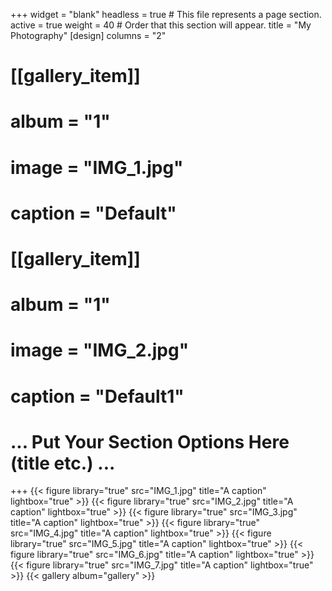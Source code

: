 +++
widget = "blank"
headless = true  # This file represents a page section.
active = true
weight = 40  # Order that this section will appear.
title = "My Photography"
[design]
	columns = "2"
# [[gallery_item]]
# 	album = "1"
# 	image = "IMG_1.jpg"
# 	caption = "Default"
# [[gallery_item]]
# 	album = "1"
# 	image = "IMG_2.jpg"
# 	caption = "Default1"
# ... Put Your Section Options Here (title etc.) ...


+++
{{< figure library="true" src="IMG_1.jpg" title="A caption" lightbox="true" >}}
{{< figure library="true" src="IMG_2.jpg" title="A caption" lightbox="true" >}}
{{< figure library="true" src="IMG_3.jpg" title="A caption" lightbox="true" >}}
{{< figure library="true" src="IMG_4.jpg" title="A caption" lightbox="true" >}}
{{< figure library="true" src="IMG_5.jpg" title="A caption" lightbox="true" >}}
{{< figure library="true" src="IMG_6.jpg" title="A caption" lightbox="true" >}}
{{< figure library="true" src="IMG_7.jpg" title="A caption" lightbox="true" >}}
{{< gallery album="gallery" >}}